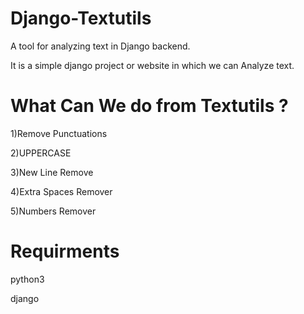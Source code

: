 # Django-Textutils
A tool for analyzing text in Django backend.

It is a simple django project or website in which we can Analyze text.


# What Can We do from Textutils ?
1)Remove Punctuations

2)UPPERCASE

3)New Line Remove

4)Extra Spaces Remover

5)Numbers Remover


# Requirments
python3

django
